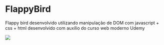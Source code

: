# FlappyBird
Flappy bird desenvolvido utilizando manipulação de DOM com javascript + css + html desenvolvido com auxilio do curso web moderno Udemy

![](https://user-images.githubusercontent.com/21177676/81355916-3f592880-90a6-11ea-8670-d155481eea6b.gif)
